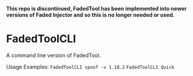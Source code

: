 **This repo is discontinued, FadedTool has been implemented into newer versions of Faded Injector and so this is no longer needed or used.**

# FadedToolCLI
 A command line version of FadedTool.

Usage Examples:
 `FadedToolCLI spoof -v 1.18.2`
 `FadedToolCLI Quick`

